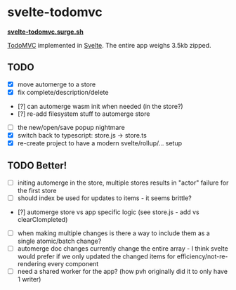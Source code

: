 # svelte-todomvc

**[svelte-todomvc.surge.sh](http://svelte-todomvc.surge.sh/)**

[TodoMVC](http://todomvc.com/) implemented in [Svelte](https://github.com/sveltejs/svelte). The entire app weighs 3.5kb zipped.

## TODO

- [x] move automerge to a store
- [x] fix complete/description/delete
- [?] can automerge wasm init when needed (in the store?)
- [?] re-add filesystem stuff to automerge store
- [ ] the new/open/save popup nightmare
- [x] switch back to typescript: store.js -> store.ts
- [x] re-create project to have a modern svelte/rollup/... setup

## TODO Better!
- [ ] initing automerge in the store, multiple stores results in "actor" failure for the first store
- [ ] should index be used for updates to items - it seems brittle?
- [?] automerge store vs app specific logic (see store.js - add vs clearClompleted)
- [ ] when making multiple changes is there a way to include them as a single atomic/batch change?
- [ ] automerge doc changes currently change the entire array - I think svelte would prefer if we only updated the changed items for efficiency/not-re-rendering every component
- [ ] need a shared worker for the app? (how pvh originally did it to only have 1 writer)
